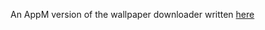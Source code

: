 An AppM version of the wallpaper downloader written [here](https://fpunfold.com/2023/01/30/final-tagless-readert.html)

